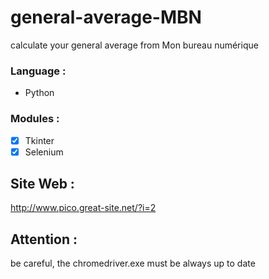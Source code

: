 # general-average-MBN
calculate your general average from Mon bureau numérique

### Language : 
* Python 

### Modules :
- [x] Tkinter
- [x] Selenium 

## Site Web : 
http://www.pico.great-site.net/?i=2

## Attention : 
be careful, the chromedriver.exe must be always up to date
